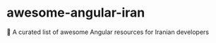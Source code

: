 # awesome-angular-iran
:page_facing_up: A curated list of awesome Angular resources for Iranian developers
